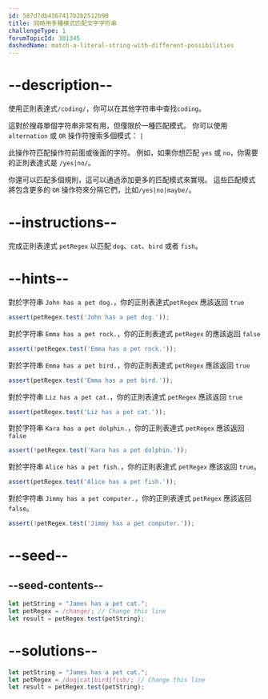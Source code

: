 ```yaml
---
id: 587d7db4367417b2b2512b90
title: 同時用多種模式匹配文字字符串
challengeType: 1
forumTopicId: 301345
dashedName: match-a-literal-string-with-different-possibilities
---
```


# --description--

使用正則表達式`/coding/`，你可以在其他字符串中查找`coding`。

這對於搜尋單個字符串非常有用，但僅限於一種匹配模式。 你可以使用 `alternation` 或 `OR` 操作符搜索多個模式： `|`

此操作符匹配操作符前面或後面的字符。 例如，如果你想匹配 `yes` 或 `no`，你需要的正則表達式是 `/yes|no/`。

你還可以匹配多個規則，這可以通過添加更多的匹配模式來實現。 這些匹配模式將包含更多的 `OR` 操作符來分隔它們，比如`/yes|no|maybe/`。

# --instructions--

完成正則表達式 `petRegex` 以匹配 `dog`、`cat`、`bird` 或者 `fish`。

# --hints--

對於字符串 `John has a pet dog.`，你的正則表達式`petRegex` 應該返回 `true`

```js
assert(petRegex.test('John has a pet dog.'));
```

對於字符串 `Emma has a pet rock.`，你的正則表達式 `petRegex` 的應該返回 `false`

```js
assert(!petRegex.test('Emma has a pet rock.'));
```

對於字符串 `Emma has a pet bird.`，你的正則表達式 `petRegex` 應該返回 `true`

```js
assert(petRegex.test('Emma has a pet bird.'));
```

對於字符串 `Liz has a pet cat.`，你的正則表達式 `petRegex` 應該返回 `true`

```js
assert(petRegex.test('Liz has a pet cat.'));
```

對於字符串 `Kara has a pet dolphin.`，你的正則表達式 `petRegex` 應該返回 `false`

```js
assert(!petRegex.test('Kara has a pet dolphin.'));
```

對於字符串 `Alice has a pet fish.`，你的正則表達式 `petRegex` 應該返回 `true`。

```js
assert(petRegex.test('Alice has a pet fish.'));
```

對於字符串 `Jimmy has a pet computer.`，你的正則表達式 `petRegex` 應該返回 `false`。

```js
assert(!petRegex.test('Jimmy has a pet computer.'));
```

# --seed--

## --seed-contents--

```js
let petString = "James has a pet cat.";
let petRegex = /change/; // Change this line
let result = petRegex.test(petString);
```

# --solutions--

```js
let petString = "James has a pet cat.";
let petRegex = /dog|cat|bird|fish/; // Change this line
let result = petRegex.test(petString);
```
